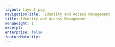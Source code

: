 ```yaml
---
layout: layout.pug
navigationTitle:  Identity and Access Management
title: Identity and Access Management
menuWeight: 1
excerpt:
enterprise: false
featureMaturity:
---
```

